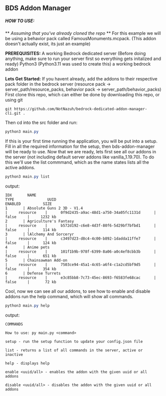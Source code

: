 ## BDS Addon Manager
##### HOW TO USE:
** _Assuming that you've already cloned the repo_ **
For this example we will be using a behavior pack called FamousMonuments.mcpack. (This addon doesn't actually exist, its just an example)

**PREREQUISITES:**
A working Bedrock dedicated server (Before doing anything, make sure to run your server first so everything gets initalized and ready)
Python3 (Python3.11 was used to create this)
a working bedrock addon

**Lets Get Started:**
If you havent already, add the addons to their respective pack folder in the bedrock server (resource pack -> server_path/resource_packs, behavior pack -> server_path/behavior_packs)  
First clone this repo, which can either be done by downloading this repo, or using git  
```git
git https://github.com/NotNazuh/bedrock-dedicated-addon-manager-cli.git .
```
Then cd into the src folder and run:
```powershell
python3 main.py
```
If this is your first time running the application, you will be put into a setup.
Fill in all the required information for the setup, then bds-addon-manager will be ready to use.
Now that we are ready, lets first see all our addons in the server (not including default server addons like vanilla_1.19.70).
To do this we'll use the list commmand, which as the name states lists all the active addons.
```powershell
python3 main.py list
```
output:
```
IDX       NAME                                                               TYPE               UUID                                            ENABLED          SIZE
1       | Absolute Guns 2 3D - V1.4                                    |     resource    |      0f9d2435-a9ac-48d1-a750-34a05fc1131d      |      false     |     1232 kb
2       | Agriculture's Fantasy                                        |     resource    |      b572d192-c6e8-4d3f-80f6-5d29bf7bfbd1      |      false     |      114 kb
3       | lAlchemy And Sorceryr                                        |     resource    |      c3497d23-d8c4-4c00-b892-1dadda11ffe7      |      false     |      124 kb
4       | Anime pets                                                   |     resource    |      101f1b9b-978f-6399-8a06-a0c4ef8cbb3b      |      false     |      651 kb
5       | Chainsawman Add-on                                           |     resource    |      7503ce94-45a1-4c65-a6f4-c1a2cd5bf9d5      |      false     |      354 kb
6       | Defense Turrets                                              |     resource    |      e3c85bb8-7c73-45ec-8693-f6583fe68cac      |      false     |       72 kb
```

Cool, now we can see all our addons, to see how to enable and disable addons run the help command, which will show all commands.  
```powershell
python3 main.py help
```
output:
```
COMMANDS

How to use: py main.py <command>

setup - run the setup function to update your config.json file

list - returns a list of all commands in the server, active or inactive

help - displays help

enable <uuid/all> - enables the addon with the given uuid or all addons

disable <uuid/all> - disables the addon with the given uuid or all addons
```
